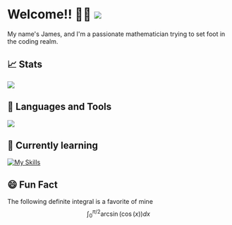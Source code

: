 <div>
  <h1>Welcome!! 👋🏽
      <a href="https://www.linkedin.com/in/jsulley/">
        <img src="https://skillicons.dev/icons?i=linkedin">
      </a>
  </h1>
</div>

My name's James, and I'm a passionate mathematician trying to set foot in the coding realm.

## 📈 Stats
<div>
  <img src="https://github-readme-stats.vercel.app/api/top-langs/?username=JSulley&layout=compact&theme=vision-friendly-dark">
</div>

## 🔨 Languages and Tools
<div>
  <img src="https://skillicons.dev/icons?i=python,r,vscode,git,js,java">
</div>

## 🌱 Currently learning

[![My Skills](https://skillicons.dev/icons?i=js,html,css,java)](https://skillicons.dev)

## 😄 Fun Fact
The following definite integral is a favorite of mine
$$\int_{0}^{\pi/2} \arcsin(\cos(x)) dx$$
